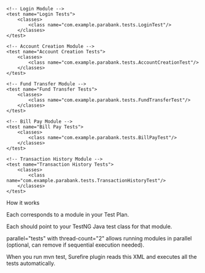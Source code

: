 <!DOCTYPE suite SYSTEM "https://testng.org/testng-1.0.dtd">
<suite name="Parabank Test Suite" parallel="tests" thread-count="2">

    <!-- Login Module -->
    <test name="Login Tests">
        <classes>
            <class name="com.example.parabank.tests.LoginTest"/>
        </classes>
    </test>

    <!-- Account Creation Module -->
    <test name="Account Creation Tests">
        <classes>
            <class name="com.example.parabank.tests.AccountCreationTest"/>
        </classes>
    </test>

    <!-- Fund Transfer Module -->
    <test name="Fund Transfer Tests">
        <classes>
            <class name="com.example.parabank.tests.FundTransferTest"/>
        </classes>
    </test>

    <!-- Bill Pay Module -->
    <test name="Bill Pay Tests">
        <classes>
            <class name="com.example.parabank.tests.BillPayTest"/>
        </classes>
    </test>

    <!-- Transaction History Module -->
    <test name="Transaction History Tests">
        <classes>
            <class name="com.example.parabank.tests.TransactionHistoryTest"/>
        </classes>
    </test>

</suite>
How it works

Each <test> corresponds to a module in your Test Plan.

Each <class> should point to your TestNG Java test class for that module.

parallel="tests" with thread-count="2" allows running modules in parallel (optional, can remove if sequential execution needed).

When you run mvn test, Surefire plugin reads this XML and executes all the tests automatically.